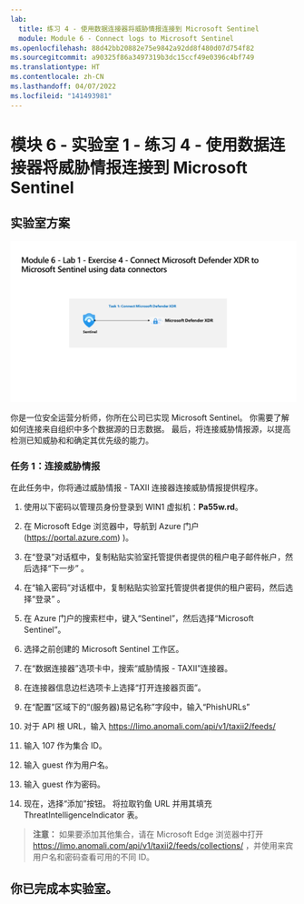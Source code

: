 ```yaml
---
lab:
  title: 练习 4 - 使用数据连接器将威胁情报连接到 Microsoft Sentinel
  module: Module 6 - Connect logs to Microsoft Sentinel
ms.openlocfilehash: 88d42bb20882e75e9842a92dd8f480d07d754f82
ms.sourcegitcommit: a90325f86a3497319b3dc15ccf49e0396c4bf749
ms.translationtype: HT
ms.contentlocale: zh-CN
ms.lasthandoff: 04/07/2022
ms.locfileid: "141493981"
---
```

# <a name="module-6---lab-1---exercise-4---connect-threat-intelligence-to-microsoft-sentinel-using-data-connectors"></a>模块 6 - 实验室 1 - 练习 4 - 使用数据连接器将威胁情报连接到 Microsoft Sentinel

## <a name="lab-scenario"></a>实验室方案

![实验室概述。](../Media/SC-200-Lab_Diagrams_Mod6_L1_Ex4.png)

你是一位安全运营分析师，你所在公司已实现 Microsoft Sentinel。 你需要了解如何连接来自组织中多个数据源的日志数据。 最后，将连接威胁情报源，以提高检测已知威胁和和确定其优先级的能力。


### <a name="task-1-connect-threat-intelligence"></a>任务 1：连接威胁情报

在此任务中，你将通过威胁情报 - TAXII 连接器连接威胁情报提供程序。

1. 使用以下密码以管理员身份登录到 WIN1 虚拟机：**Pa55w.rd**。  

1. 在 Microsoft Edge 浏览器中，导航到 Azure 门户 (https://portal.azure.com) )。

1. 在“登录”对话框中，复制粘贴实验室托管提供者提供的租户电子邮件帐户，然后选择“下一步”  。

1. 在“输入密码”对话框中，复制粘贴实验室托管提供者提供的租户密码，然后选择“登录”  。

1. 在 Azure 门户的搜索栏中，键入“Sentinel”，然后选择“Microsoft Sentinel”。

1. 选择之前创建的 Microsoft Sentinel 工作区。

1. 在“数据连接器”选项卡中，搜索“威胁情报 - TAXII”连接器。

1. 在连接器信息边栏选项卡上选择“打开连接器页面”。

1. 在“配置”区域下的“(服务器)易记名称”字段中，输入“PhishURLs”

1. 对于 API 根 URL，输入 https://limo.anomali.com/api/v1/taxii2/feeds/

1. 输入 107 作为集合 ID。

1. 输入 guest 作为用户名。

1. 输入 guest 作为密码。

1. 现在，选择“添加”按钮。  将拉取钓鱼 URL 并用其填充 ThreatIntelligenceIndicator 表。

>**注意：** 如果要添加其他集合，请在 Microsoft Edge 浏览器中打开 https://limo.anomali.com/api/v1/taxii2/feeds/collections/ ，并使用来宾用户名和密码查看可用的不同 ID。

## <a name="you-have-completed-the-lab"></a>你已完成本实验室。
